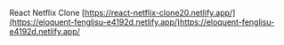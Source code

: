 React Netflix Clone [https://react-netflix-clone20.netlify.app/](https://eloquent-fenglisu-e4192d.netlify.app/)https://eloquent-fenglisu-e4192d.netlify.app/
